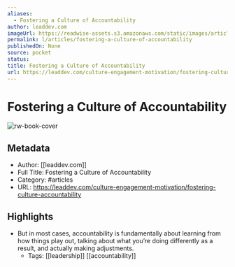 ```yaml
---
aliases:
  - Fostering a Culture of Accountability
author: leaddev.com
imageUrl: https://readwise-assets.s3.amazonaws.com/static/images/article2.74d541386bbf.png
permalink: l/articles/fostering-a-culture-of-accountability
publishedOn: None
source: pocket
status: 
title: Fostering a Culture of Accountability
url: https://leaddev.com/culture-engagement-motivation/fostering-culture-accountability
---
```

# Fostering a Culture of Accountability

![rw-book-cover](https://readwise-assets.s3.amazonaws.com/static/images/article2.74d541386bbf.png)

## Metadata

- Author: [[leaddev.com]]
- Full Title: Fostering a Culture of Accountability
- Category: #articles
- URL: https://leaddev.com/culture-engagement-motivation/fostering-culture-accountability

## Highlights

- But in most cases, accountability is fundamentally about learning from how things play out, talking about what you’re doing differently as a result, and actually making adjustments.
    - Tags: [[leadership]] [[accountability]]
